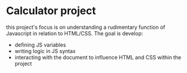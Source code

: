 # Calculator project

this project's focus is on understanding a rudimentary function of Javascript in relation to HTML/CSS. The goal is develop:

- defining JS variables
- writing logic in JS syntax
- interacting with the document to influence HTML and CSS within the project 